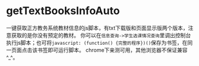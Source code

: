 # getTextBooksInfoAuto
一键获取正方教务系统教材信息的js脚本，有txt下载版和页面显示版两个版本，注意获取的是你没有预定的教材。
你可以在`信息查询->学生选课情况查询`里调出控制台执行js脚本；也可将`javascript: (function() {完整的程序})()`保存为书签，在同一页面点击该书签即可运行脚本。
chrome下亲测可用，其他浏览器不保证兼容^_^。
